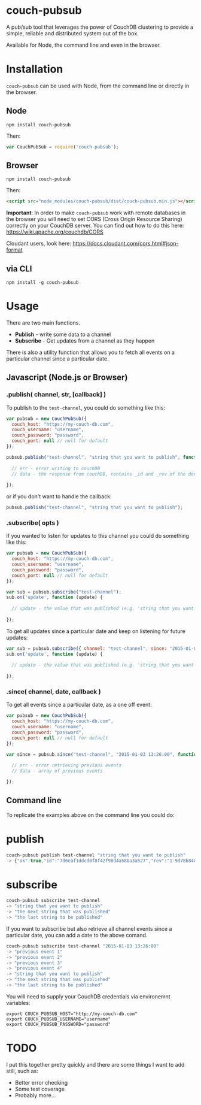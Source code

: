 # couch-pubsub

A pub/sub tool that leverages the power of CouchDB clustering to provide a simple, reliable and distributed system out of the box.

Available for Node, the command line and even in the browser.

# Installation 

`couch-pubsub` can be used with Node, from the command line or directly in the browser.

## Node
```
npm install couch-pubsub
```
Then:
``` js
var CouchPubSub = require('couch-pubsub');
```

## Browser
```
npm install couch-pubsub
```
Then:
``` html
<script src="node_modules/couch-pubsub/dist/couch-pubsub.min.js"></script>
```

**Important**: In order to make `couch-pubsub` work with remote databases in the browser you will need to set CORS (Cross Origin Resource Sharing) correctly on your CouchDB server. You can find out how to do this here: https://wiki.apache.org/couchdb/CORS

Cloudant users, look here: https://docs.cloudant.com/cors.html#json-format

## via CLI
```
npm install -g couch-pubsub
```

# Usage

There are two main functions.

* **Publish** - write some data to a channel
* **Subscribe** - Get updates from a channel as they happen


There is also a utility function that allows you to fetch all events on a particular channel since a particular date.

## Javascript (Node.js or Browser)

### .publish( channel, str, [callback] )
To publish to the `test-channel`, you could do something like this:
``` js
var pubsub = new CouchPubSub({
  couch_host: "https://my-couch-db.com",
  couch_username: "username",
  couch_password: "password",
  couch_port: null // null for default
});

pubsub.publish("test-channel", "string that you want to publish", function(err, data) {
  
  // err - error writing to couchDB
  // data - the response from couchDB, contains _id and _rev of the doc
  
});
```

or if you don't want to handle the callback:

``` js
pubsub.publish("test-channel", "string that you want to publish");
```

### .subscribe( opts )

If you wanted to listen for updates to this channel you could do something like this:

``` js
var pubsub = new CouchPubSub({
  couch_host: "https://my-couch-db.com",
  couch_username: "username",
  couch_password: "password",
  couch_port: null // null for default
});

var sub = pubsub.subscribe("test-channel");
sub.on('update', function (update) {
    
  // update - the value that was published (e.g. 'string that you want to publish' from above')
    
});
```

To get all updates since a particular date and keep on listening for future updates:

``` js
var sub = pubsub.subscribe({ channel: "test-channel", since: "2015-01-03 13:26:00"});
sub.on('update', function (update) {
    
  // update - the value that was published (e.g. 'string that you want to publish' from above')
    
});
```
### .since( channel, date, callback )
To get all events since a particular date, as a one off event:

``` js
var pubsub = new CouchPubSub({
  couch_host: "https://my-couch-db.com",
  couch_username: "username",
  couch_password: "password",
  couch_port: null // null for default
});

var since = pubsub.since("test-channel", "2015-01-03 13:26:00", function(err, data) {
  
  // err - error retrieving previous events
  // data - array of previous events

});
```

## Command line

To replicate the examples above on the command line you could do:

# publish

``` js
couch-pubsub publish test-channel "string that you want to publish"
-> {"ok":true,"id":"7d6eaf1ddcd0f8f42f98d4a58ba3a527","rev":"1-9d78b84800709cf0d8446f2147c74d75"}
```

# subscribe

``` js
couch-pubsub subscribe test-channel
-> "string that you want to publish"
-> "the next string that was published"
-> "the last string to be published"
```

If you want to subscribe but also retrieve all channel events since a particular date, you can add a date to the above comand.

``` js
couch-pubsub subscribe test-channel "2015-01-03 13:26:00"
-> "previous event 1"
-> "previous event 2"
-> "previous event 3"
-> "previous event 4"
-> "string that you want to publish"
-> "the next string that was published"
-> "the last string to be published"
```

You will need to supply your CouchDB credentials via environemnt variables:

```
export COUCH_PUBSUB_HOST="http://my-couch-db.com"
export COUCH_PUBSUB_USERNAME="username"
export COUCH_PUBSUB_PASSWORD="password"
```

# TODO

I put this together pretty quickly and there are some things I want to add still, such as:

* Better error checking
* Some test coverage
* Probably more...
